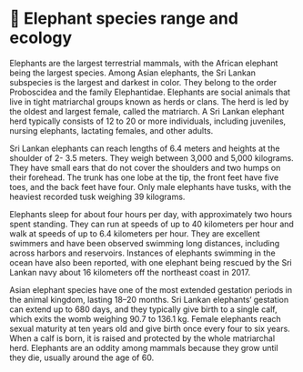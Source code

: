 # 🐘 Elephant species range and ecology

Elephants are the largest terrestrial mammals, with the African elephant being the largest species. Among Asian elephants, the Sri Lankan subspecies is the largest and darkest in color. They belong to the order Proboscidea and the family Elephantidae. Elephants are social animals that live in tight matriarchal groups known as herds or clans. The herd is led by the oldest and largest female, called the matriarch. A Sri Lankan elephant herd typically consists of 12 to 20 or more individuals, including juveniles, nursing elephants, lactating females, and other adults.

Sri Lankan elephants can reach lengths of 6.4 meters and heights at the shoulder of 2- 3.5 meters. They weigh between 3,000 and 5,000 kilograms. They have small ears that do not cover the shoulders and two humps on their forehead. The trunk has one lobe at the tip, the front feet have five toes, and the back feet have four. Only male elephants have tusks, with the heaviest recorded tusk weighing 39 kilograms.

Elephants sleep for about four hours per day, with approximately two hours spent standing. They can run at speeds of up to 40 kilometers per hour and walk at speeds of up to 6.4 kilometers per hour. They are excellent swimmers and have been observed swimming long distances, including across harbors and reservoirs. Instances of elephants swimming in the ocean have also been reported, with one elephant being rescued by the Sri Lankan navy about 16 kilometers off the northeast coast in 2017.

Asian elephant species have one of the most extended gestation periods in the animal kingdom, lasting 18–20 months. Sri Lankan elephants‘ gestation can extend up to 680 days, and they typically give birth to a single calf, which exits the womb weighing 90.7 to 136.1 kg. Female elephants reach sexual maturity at ten years old and give birth once every four to six years. When a calf is born, it is raised and protected by the whole matriarchal herd. Elephants are an oddity among mammals because they grow until they die, usually around the age of 60.
